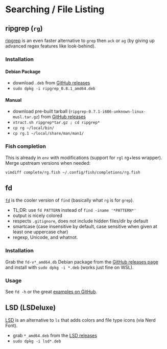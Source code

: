 # Searching / File Listing

## ripgrep (`rg`)

[ripgrep](https://github.com/BurntSushi/ripgrep) is an even faster alternative
to `grep` then `ack` or `ag` (by giving up advanced regex features like
look-behind).

### Installation

#### Debian Package

* download `.deb` from [GitHub
  releases](https://github.com/BurntSushi/ripgrep/releases)
* `sudo dpkg -i ripgrep_0.8.1_amd64.deb`

#### Manual

* download pre-built tarball (`ripgrep-0.7.1-i686-unknown-linux-musl.tar.gz`)
  from [GitHub releases](https://github.com/BurntSushi/ripgrep/releases)
* `xtract.sh ripgrep*tar.gz ; cd ripgrep*`
* `cp rg ~/local/bin/`
* `cp rg.1 ~/local/share/man/man1/`

### Fish completion

This is already in `env` with modifications (support for `rgl` rg+less wrapper).
Merge upstream versions when needed:

`vimdiff complete/rg.fish ~/.config/fish/completions/rg.fish`

## fd

[`fd`](https://github.com/sharkdp/fd) is the cooler version of `find`
(basically what `rg` is for `grep`).

* TL;DR: use `fd PATTERN` instead of `find -iname '*PATTERN*'`
* output is nicely colored
* respects `.gitignore`, does not include hidden files/dir by default
* smartcase (case insensitive by default, case sensitive when given at least
  one uppercase char)
* regexp, Unicode, and whatnot.

### Installation

Grab the `fd-v*_amd64.db` Debian package from the
[GitHub releases page](https://github.com/sharkdp/fd/releases)
and install with `sudo dpkg -i *.deb` (works just fine on WSL).

### Usage

See `fd -h` or the great [examples on
GitHub](https://github.com/sharkdp/fd#tutorial).

## LSD (LSDeluxe)

[LSD](https://github.com/Peltoche/lsd) is an alternative to `ls` that
adds colors and file type icons (via Nerd Font).

* grab `*_amd64.deb` from the
  [LSD releases](https://github.com/Peltoche/lsd/releases)
* `sudo dpkg -i lsd*.deb`

